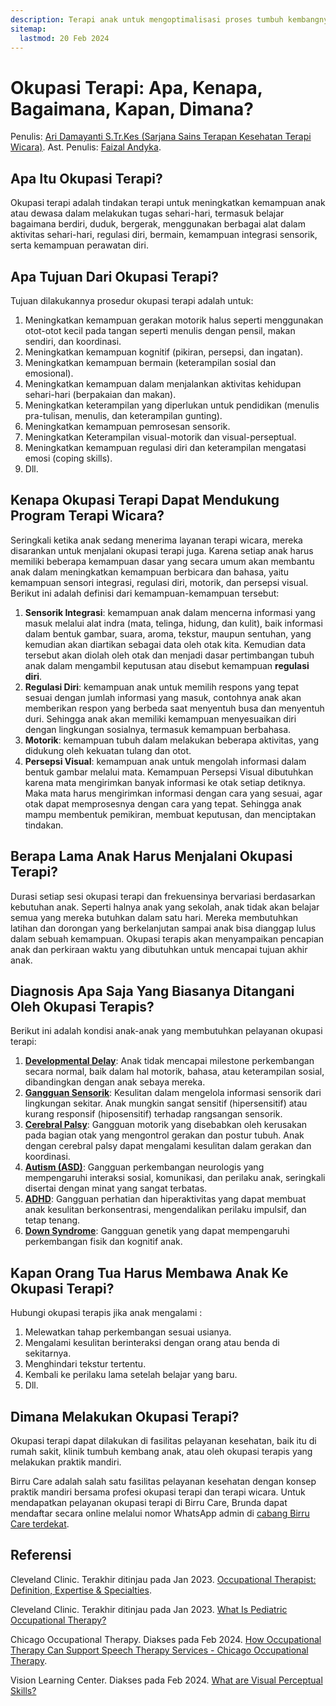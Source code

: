```yaml
---
description: Terapi anak untuk mengoptimalisasi proses tumbuh kembangnya baik dari segi motorik, sensorik, kognitif, perilaku, dan komunikasi.
sitemap:
  lastmod: 20 Feb 2024
---
```


# Okupasi Terapi: Apa, Kenapa, Bagaimana, Kapan, Dimana?

Penulis: [Ari Damayanti S.Tr.Kes (Sarjana Sains Terapan Kesehatan Terapi Wicara)](https://www.linkedin.com/in/aridamayanti/).
Ast. Penulis: [Faizal Andyka](https://www.linkedin.com/in/faizalandyka/).

## Apa Itu Okupasi Terapi?

Okupasi terapi adalah tindakan terapi untuk meningkatkan kemampuan anak atau dewasa dalam melakukan tugas sehari-hari, termasuk belajar bagaimana berdiri, duduk, bergerak, menggunakan berbagai alat dalam aktivitas sehari-hari, regulasi diri, bermain, kemampuan integrasi sensorik, serta kemampuan perawatan diri.

## Apa Tujuan Dari Okupasi Terapi?

Tujuan dilakukannya prosedur okupasi terapi adalah untuk:

1. Meningkatkan kemampuan gerakan motorik halus seperti menggunakan otot-otot kecil pada tangan seperti menulis dengan pensil, makan sendiri, dan koordinasi.
2. Meningkatkan kemampuan kognitif (pikiran, persepsi, dan ingatan).
3. Meningkatkan kemampuan bermain (keterampilan sosial dan emosional).
4. Meningkatkan kemampuan dalam menjalankan aktivitas kehidupan sehari-hari (berpakaian dan makan).
5. Meningkatkan keterampilan yang diperlukan untuk pendidikan (menulis pra-tulisan, menulis, dan keterampilan gunting).
6. Meningkatkan kemampuan pemrosesan sensorik.
7. Meningkatkan Keterampilan visual-motorik dan visual-perseptual.
8. Meningkatkan kemampuan regulasi diri dan keterampilan mengatasi emosi (coping skills).
9. Dll.

## Kenapa Okupasi Terapi Dapat Mendukung Program Terapi Wicara?

Seringkali ketika anak sedang menerima layanan terapi wicara, mereka disarankan untuk menjalani okupasi terapi juga. Karena setiap anak harus memiliki beberapa kemampuan dasar yang secara umum akan membantu anak dalam meningkatkan kemampuan berbicara dan bahasa, yaitu kemampuan sensori integrasi, regulasi diri, motorik, dan persepsi visual. Berikut ini adalah definisi dari kemampuan-kemampuan tersebut:

1. **Sensorik Integrasi**: kemampuan anak dalam mencerna informasi yang masuk melalui alat indra (mata, telinga, hidung, dan kulit), baik informasi dalam bentuk gambar, suara, aroma, tekstur, maupun sentuhan, yang kemudian akan diartikan sebagai data oleh otak kita. Kemudian data tersebut akan diolah oleh otak dan menjadi dasar pertimbangan tubuh anak dalam mengambil keputusan atau disebut kemampuan **regulasi diri**.
2. **Regulasi Diri**: kemampuan anak untuk memilih respons yang tepat sesuai dengan jumlah informasi yang masuk, contohnya anak akan memberikan respon yang berbeda saat menyentuh busa dan menyentuh duri. Sehingga anak akan memiliki kemampuan menyesuaikan diri dengan lingkungan sosialnya, termasuk kemampuan berbahasa.
3. **Motorik**: kemampuan tubuh dalam melakukan beberapa aktivitas, yang didukung oleh kekuatan tulang dan otot.
4. **Persepsi Visual**: kemampuan anak untuk mengolah informasi dalam bentuk gambar melalui mata. Kemampuan Persepsi Visual dibutuhkan karena mata mengirimkan banyak informasi ke otak setiap detiknya. Maka mata harus mengirimkan informasi dengan cara yang sesuai, agar otak dapat memprosesnya dengan cara yang tepat. Sehingga anak mampu membentuk pemikiran, membuat keputusan, dan menciptakan tindakan.

## Berapa Lama Anak Harus Menjalani Okupasi Terapi?

Durasi setiap sesi okupasi terapi dan frekuensinya bervariasi berdasarkan kebutuhan anak. Seperti halnya anak yang sekolah, anak tidak akan belajar semua yang mereka butuhkan dalam satu hari. Mereka membutuhkan latihan dan dorongan yang berkelanjutan sampai anak bisa dianggap lulus dalam sebuah kemampuan. Okupasi terapis akan menyampaikan pencapian anak dan perkiraan waktu yang dibutuhkan untuk mencapai tujuan akhir anak.

## Diagnosis Apa Saja Yang Biasanya Ditangani Oleh Okupasi Terapis?

Berikut ini adalah kondisi anak-anak yang membutuhkan pelayanan okupasi terapi:

1. [**Developmental Delay**](https://birru.co/kasus/developmental-delay/): Anak tidak mencapai milestone perkembangan secara normal, baik dalam hal motorik, bahasa, atau keterampilan sosial, dibandingkan dengan anak sebaya mereka.
2. [**Gangguan Sensorik**](https://birru.co/kasus/gangguan-sensorik/): Kesulitan dalam mengelola informasi sensorik dari lingkungan sekitar. Anak mungkin sangat sensitif (hipersensitif) atau kurang responsif (hiposensitif) terhadap rangsangan sensorik.
3. [**Cerebral Palsy**](https://birru.co/kasus/cerebral-palsy/): Gangguan motorik yang disebabkan oleh kerusakan pada bagian otak yang mengontrol gerakan dan postur tubuh. Anak dengan cerebral palsy dapat mengalami kesulitan dalam gerakan dan koordinasi.
4. [**Autism (ASD)**](https://birru.co/kasus/autism/): Gangguan perkembangan neurologis yang mempengaruhi interaksi sosial, komunikasi, dan perilaku anak, seringkali disertai dengan minat yang sangat terbatas.
5. [**ADHD**](https://birru.co/kasus/adhd/): Gangguan perhatian dan hiperaktivitas yang dapat membuat anak kesulitan berkonsentrasi, mengendalikan perilaku impulsif, dan tetap tenang.
6. [**Down Syndrome**](https://birru.co/kasus/down-syndrome/): Gangguan genetik yang dapat mempengaruhi perkembangan fisik dan kognitif anak.

## Kapan Orang Tua Harus Membawa Anak Ke Okupasi Terapi?

Hubungi okupasi terapis jika anak mengalami :

1. Melewatkan tahap perkembangan sesuai usianya.
2. Mengalami kesulitan berinteraksi dengan orang atau benda di sekitarnya.
3. Menghindari tekstur tertentu.
4. Kembali ke perilaku lama setelah belajar yang baru.
5. Dll.

## Dimana Melakukan Okupasi Terapi?

Okupasi terapi dapat dilakukan di fasilitas pelayanan kesehatan, baik itu di rumah sakit, klinik tumbuh kembang anak, atau oleh okupasi terapis yang melakukan praktik mandiri.

Birru Care adalah salah satu fasilitas pelayanan kesehatan dengan konsep praktik mandiri bersama profesi okupasi terapi dan terapi wicara. Untuk mendapatkan pelayanan okupasi terapi di Birru Care, Brunda dapat mendaftar secara online melalui nomor WhatsApp admin di [cabang Birru Care terdekat](https://birru.co/cabang/).

## Referensi

Cleveland Clinic. Terakhir ditinjau pada Jan 2023. [Occupational Therapist: Definition, Expertise & Specialties](https://my.clevelandclinic.org/health/articles/24617-occupational-therapist).

Cleveland Clinic. Terakhir ditinjau pada Jan 2023. [What Is Pediatric Occupational Therapy?](https://my.clevelandclinic.org/health/articles/24617-occupational-therapist)

Chicago Occupational Therapy. Diakses pada Feb 2024. [How Occupational Therapy Can Support Speech Therapy Services - Chicago Occupational Therapy](https://chicagooccupationaltherapy.com/uncategorized/how-occupational-therapy-can-support-speech-therapy-services/).

Vision Learning Center. Diakses pada Feb 2024. [What are Visual Perceptual Skills?](https://www.visionlearningcenter.com/visual-perceptual-skills/)
